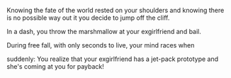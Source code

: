 Knowing the fate of the world rested on your shoulders and knowing 
there is no possible way out it you decide to jump off the cliff.

In a dash, you throw the marshmallow at your exgirlfriend and bail.

During free fall, with only seconds to live, your mind races when 


suddenly:
You realize that your exgirlfriend has a jet-pack prototype and
she's coming at you for payback!